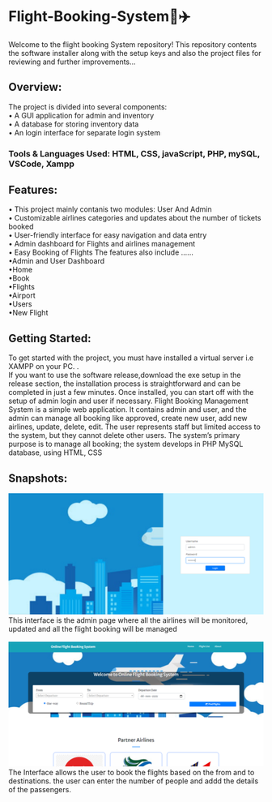 # Flight-Booking-System🛫✈️                
Welcome to the flight booking System repository! This repository contents the software installer along with the setup keys and also the project files for reviewing and further improvements...
## Overview:
The project is divided into several components:
<br>• A GUI application for admin and inventory
<br>• A database for storing inventory data
<br>• An login interface for separate login system
### Tools & Languages Used: HTML, CSS, javaScript, PHP, mySQL, VSCode, Xampp
## Features:
• This project mainly contanis two modules: User And Admin
<br>• Customizable airlines categories and updates about the number of tickets booked
<br>• User-friendly interface for easy navigation and data entry
<br>• Admin dashboard for Flights and airlines management
<br>• Easy Booking of Flights
The features also include ......
<br>•Admin and User Dashboard
<br>•Home
<br>•Book
<br>•Flights
<br>•Airport
<br>•Users
<br>•New Flight
## Getting Started:
To get started with the project, you must have installed a virtual server i.e XAMPP on your PC. .<br>
If you want to use the software release,download the exe setup in the release section, the installation process is straightforward and can be completed in just a few minutes. Once installed, you can start off with the setup of admin login and user if necessary. 
Flight Booking Management System is a simple web application. It contains admin and user, and the admin can manage all booking like approved, create new user, add new airlines, update, delete, edit.
The user represents staff but limited access to the system, but they cannot delete other users. The system’s primary purpose is to manage all booking; the system develops in PHP MySQL database, using HTML, CSS 
## Snapshots:
![image](https://github.com/Yuktha-reddy121/Flight-Booking-System/blob/master/admin.png)
<br>This interface is the admin page where all the airlines will be monitored, updated and all the flight booking will be managed<br>
<br>![image](https://github.com/Yuktha-reddy121/Flight-Booking-System/blob/master/user.png)
<br>The Interface allows the user to book the flights based on the from and to destinations. the user can enter the number of people and addd the details of the passengers.<br>
